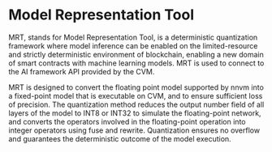 # Model Representation Tool

MRT, stands for Model Representation Tool, is a deterministic quantization framework where model inference can be enabled on the limited-resource and strictly deterministic environment of blockchain, enabling a new domain of smart contracts with machine learning models. MRT is used to connect to the AI framework API provided by the CVM. 

MRT is designed to convert the floating point model supported by nnvm into a fixed-point model that is executable on CVM, and to ensure sufficient loss of precision. The quantization method reduces the output number field of all layers of the model to INT8 or INT32 to simulate the floating-point network, and converts the operators involved in the floating-point operation into integer operators using fuse and rewrite. Quantization ensures no overflow and guarantees the deterministic outcome of the model execution.


